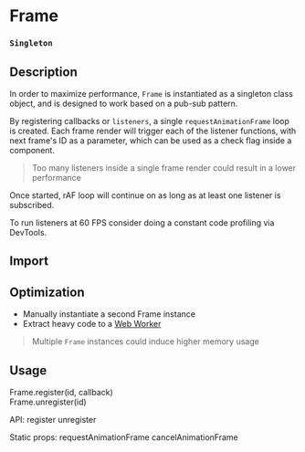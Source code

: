 # Frame
### `Singleton`

## Description
In order to maximize performance, `Frame` is instantiated as a singleton class object, and is designed to work based on a pub-sub pattern.

By registering callbacks or `listeners`, a single `requestAnimationFrame` loop is created. Each frame render will trigger each of the listener functions, with next frame's ID as a parameter, which can be used as a check flag inside a component.

> Too many listeners inside a single frame render could result in a lower performance

Once started, rAF loop will continue on as long as at least one listener is subscribed.

To run listeners at 60 FPS consider doing a constant code profiling via DevTools.

## Import

## Optimization
- Manually instantiate a second Frame instance
- Extract heavy code to a [Web Worker](web_worker.md)

> Multiple `Frame` instances could induce higher memory usage

## Usage

Frame.register(id, callback)<br>
Frame.unregister(id)

API: 
register
unregister

Static props:
requestAnimationFrame
cancelAnimationFrame
